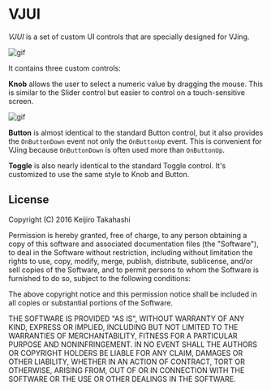 VJUI
====

*VJUI* is a set of custom UI controls that are specially designed for VJing.

![gif](http://66.media.tumblr.com/79e789d00361cd5002d36dcc394aaaa7/tumblr_og2kkyoNgI1qio469o1_320.gif)

It contains three custom controls:

**Knob** allows the user to select a numeric value by dragging the mouse.
This is similar to the Slider control but easier to control on a
touch-sensitive screen.

![gif](http://66.media.tumblr.com/d094fed9d1ae7f7cf1d8de5e1ce4da74/tumblr_og62oqbDjZ1qio469o1_320.gif)

**Button** is almost identical to the standard Button control, but it also
provides the `OnButtonDown` event not only the `OnButtonUp` event. This is
convenient for VJing because `OnButtonDown` is often used more than
`OnButtonUp`.

**Toggle** is also nearly identical to the standard Toggle control. It's
customized to use the same style to Knob and Button.

License
-------

Copyright (C) 2016 Keijiro Takahashi

Permission is hereby granted, free of charge, to any person obtaining a copy of
this software and associated documentation files (the "Software"), to deal in
the Software without restriction, including without limitation the rights to
use, copy, modify, merge, publish, distribute, sublicense, and/or sell copies of
the Software, and to permit persons to whom the Software is furnished to do so,
subject to the following conditions:

The above copyright notice and this permission notice shall be included in all
copies or substantial portions of the Software.

THE SOFTWARE IS PROVIDED "AS IS", WITHOUT WARRANTY OF ANY KIND, EXPRESS OR
IMPLIED, INCLUDING BUT NOT LIMITED TO THE WARRANTIES OF MERCHANTABILITY, FITNESS
FOR A PARTICULAR PURPOSE AND NONINFRINGEMENT. IN NO EVENT SHALL THE AUTHORS OR
COPYRIGHT HOLDERS BE LIABLE FOR ANY CLAIM, DAMAGES OR OTHER LIABILITY, WHETHER
IN AN ACTION OF CONTRACT, TORT OR OTHERWISE, ARISING FROM, OUT OF OR IN
CONNECTION WITH THE SOFTWARE OR THE USE OR OTHER DEALINGS IN THE SOFTWARE.

[Ableton]: https://www.ableton.com/
